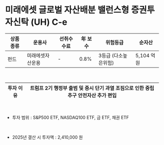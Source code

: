 # 미래에셋 글로벌 자산배분 밸런스형 증권투자신탁 (UH) C-e

| 상품 종류 | 운용사 | 선취수수료 | 年 보수 | 위험등급 | 순자산 |
|---|---|---|---|------|---|
| 펀드 | 미래에셋자산운용 | - | 0.8% | 3등급 (다소높은위험) | 5,104 억원 |

<br>

| 투자 이유 | 트럼프 2기 행정부 출범 및 증시 단기 과열 조짐으로 인한 중립 추구 안전자산 추가 편입 |
|---|-----------------|

<br>

* 투자 범위 : S&P500 ETF, NASDAQ100 ETF, 금 ETF, 채권 ETF

<br>

* 2025년 결산 시 투자액 : 2,410,000 원
